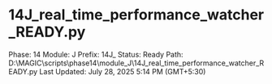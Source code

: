 # 14J_real_time_performance_watcher_READY.py

Phase: 14
Module: J
Prefix: 14J_
Status: Ready
Path: D:\MAGIC\scripts\phase14\module_J\14J_real_time_performance_watcher_READY.py
Last Updated: July 28, 2025 5:14 PM (GMT+5:30)